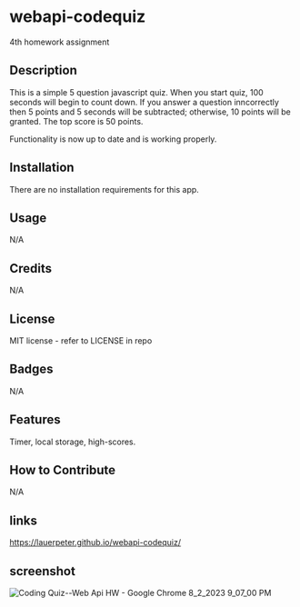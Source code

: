 # webapi-codequiz
4th homework assignment 

## Description 
This is a simple 5 question javascript quiz. When you start quiz, 100 seconds will begin to count down. If you answer a question inncorrectly then 5 points and 5 seconds will be subtracted; otherwise, 10 points will be granted. The top score is 50 points. 

Functionality is now up to date and is working properly.

## Installation

There are no installation requirements for this app.

## Usage 

N/A

## Credits

N/A

## License

MIT license - refer to LICENSE in repo

## Badges

N/A

## Features

Timer, local storage, high-scores.

## How to Contribute
N/A

## links
https://lauerpeter.github.io/webapi-codequiz/

## screenshot
![Coding Quiz--Web Api HW - Google Chrome 8_2_2023 9_07_00 PM](https://github.com/LauerPeter/webapi-codequiz/assets/135652706/d6349131-73e5-48aa-9833-66d4b122d392)

